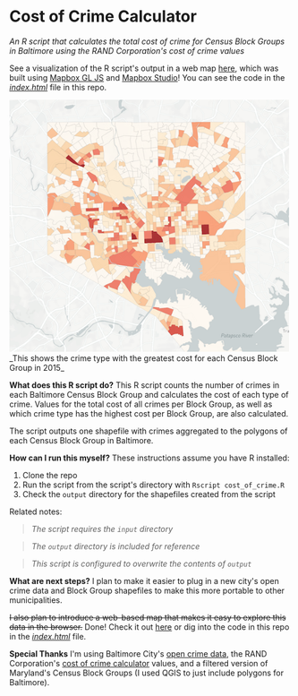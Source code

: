 # Cost of Crime Calculator
_An R script that calculates the total cost of crime for Census Block Groups in Baltimore using the RAND Corporation's cost of crime values_

See a visualization of the R script's output in a web map [here](https://chipkoziara.github.io/crime_costs_baltimore/), which was built using <a href="https://www.mapbox.com/mapbox-gl-js/api/">Mapbox GL JS</a> and <a href="https://www.mapbox.com/mapbox-studio/">Mapbox Studio</a>! You can see the code in the <em><a href="https://github.com/chipkoziara/crime_costs/blob/master/index.html">index.html</a></em> file in this repo.

<img src="img/bal.png" width="500px" alt="Cost of Crime for Census Block Groups in Baltimore">
<br>_This shows the crime type with the greatest cost for each Census Block Group in 2015_

**What does this R script do?**
This R script counts the number of crimes in each Baltimore Census Block Group and calculates the cost of each type of crime. Values for the total cost of all crimes per Block Group, as well as which crime type has the highest cost per Block Group, are also calculated.

The script outputs one shapefile with crimes aggregated to the polygons of each Census Block Group in Baltimore.

**How can I run this myself?**
These instructions assume you have R installed:

1. Clone the repo
2. Run the script from the script's directory with `Rscript cost_of_crime.R`
3. Check the `output` directory for the shapefiles created from the script

Related notes:
>_The script requires the `input` directory_

>_The `output` directory is included for reference_

>_This script is configured to overwrite the contents of `output`_

**What are next steps?**
I plan to make it easier to plug in a new city's open crime data and Block Group shapefiles to make this more portable to other municipalities.

~~I also plan to introduce a web-based map that makes it easy to explore this data in the browser.~~ Done! Check it out <a href="https://chipkoziara.github.io/crime_costs_baltimore/">here</a> or dig into the code in this repo in the <em><a href="https://github.com/chipkoziara/crime_costs_baltimore/blob/master/index.html">index.html</a></em> file.

**Special Thanks**
I'm using Baltimore City's [open crime data](https://data.baltimorecity.gov/Public-Safety/BPD-Part-1-Victim-Based-Crime-Data/wsfq-mvij), the RAND Corporation's [cost of crime calculator](http://www.rand.org/jie/justice-policy/centers/quality-policing/cost-of-crime.html) values, and a filtered version of Maryland's Census Block Groups (I used QGIS to just include polygons for Baltimore).
